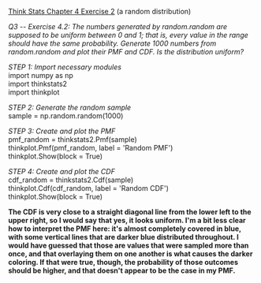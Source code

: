[Think Stats Chapter 4 Exercise 2](http://greenteapress.com/thinkstats2/html/thinkstats2005.html#toc41) (a random distribution)

*Q3 -- Exercise 4.2:  The numbers generated by random.random are supposed to be uniform between 0 and 1; that is, every value in the range should have the same probability. Generate 1000 numbers from random.random and plot their PMF and CDF. Is the distribution uniform?*  

*STEP 1: Import necessary modules*  
import numpy as np  
import thinkstats2  
import thinkplot  

*STEP 2: Generate the random sample*  
sample = np.random.random(1000)  

*STEP 3: Create and plot the PMF*    
pmf_random = thinkstats2.Pmf(sample)  
thinkplot.Pmf(pmf_random, label = 'Random PMF')  
thinkplot.Show(block = True)  

*STEP 4: Create and plot the CDF*  
cdf_random = thinkstats2.Cdf(sample)  
thinkplot.Cdf(cdf_random, label = 'Random CDF')  
thinkplot.Show(block = True)  

**The CDF is very close to a straight diagonal line from the lower left to the upper right, so I would say that yes, it looks uniform. I'm a bit less clear how to interpret the PMF here: it's almost completely covered in blue, with some vertical lines that are darker blue distributed throughout. I would have guessed that those are values that were sampled more than once, and that overlaying them on one another is what causes the darker coloring.  If that were true, though, the probability of those outcomes should be higher, and that doesn't appear to be the case in my PMF.**  
